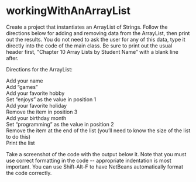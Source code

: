 # workingWithAnArrayList
Create a project that instantiates an ArrayList of Strings. Follow the directions below for adding and removing data from the ArrayList, then print out the results. You do not need to ask the user for any of this data, type it directly into the code of the main class.  Be sure to print out the usual header first, "Chapter 10 Array Lists by Student Name” with a blank line after.

Directions for the ArrayList: 

Add your name        
Add “games”        
Add your favorite hobby        
Set “enjoys” as the value in position 1        
Add your favorite holiday        
Remove the item in position 3        
Add your birthday month        
Set “programming” as the value in position 2        
Remove the item at the end of the list (you’ll need to know the size of the list to do this)        
Print the list  

Take a screenshot of the code with the output below it. Note that you must use correct formatting in the code -- appropriate indentation is most important. You can use Shift-Alt-F to have NetBeans automatically format the code correctly.
